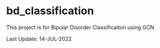 # bd_classification

This project is for Bipolar Disorder Classificaiton using GCN

Last Update: 14-JUL-2022